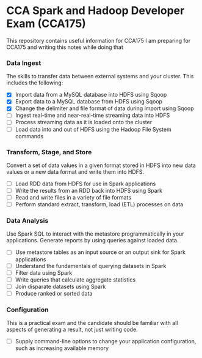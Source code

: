# CCA Spark and Hadoop Developer Exam (CCA175)

This repository contains useful information for CCA175 I am preparing for CCA175 and writing this notes while doing that

### Data Ingest

The skills to transfer data between external systems and your cluster. This includes the following:

- [x] Import data from a MySQL database into HDFS using Sqoop
- [x] Export data to a MySQL database from HDFS using Sqoop
- [x] Change the delimiter and file format of data during import using Sqoop
- [ ] Ingest real-time and near-real-time streaming data into HDFS
- [ ] Process streaming data as it is loaded onto the cluster
- [ ] Load data into and out of HDFS using the Hadoop File System commands

### Transform, Stage, and Store

Convert a set of data values in a given format stored in HDFS into new data values or a new data format and write them into HDFS.

- [ ] Load RDD data from HDFS for use in Spark applications
- [ ] Write the results from an RDD back into HDFS using Spark
- [ ] Read and write files in a variety of file formats
- [ ] Perform standard extract, transform, load (ETL) processes on data

### Data Analysis

Use Spark SQL to interact with the metastore programmatically in your applications. Generate reports by using queries against loaded data.

- [ ] Use metastore tables as an input source or an output sink for Spark applications
- [ ] Understand the fundamentals of querying datasets in Spark
- [ ] Filter data using Spark
- [ ] Write queries that calculate aggregate statistics
- [ ] Join disparate datasets using Spark
- [ ] Produce ranked or sorted data

### Configuration

This is a practical exam and the candidate should be familiar with all aspects of generating a result, not just writing code.

- [ ] Supply command-line options to change your application configuration, such as increasing available memory
